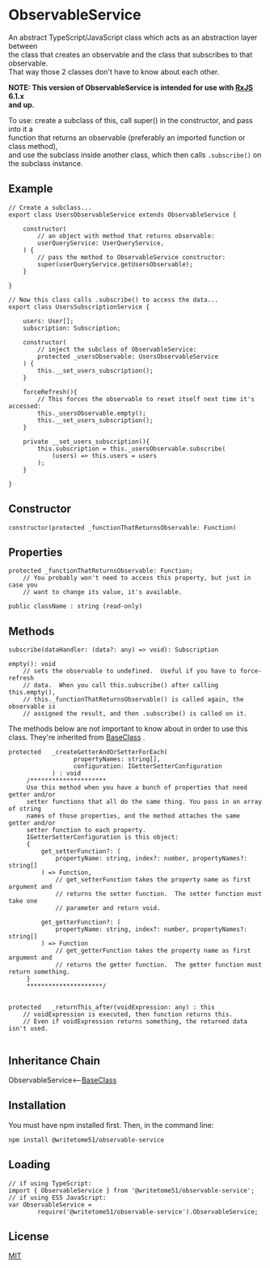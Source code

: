 # ObservableService

An abstract TypeScript/JavaScript class which acts as an abstraction layer between  
the class that creates an observable and the class that subscribes to that observable.  
That way those 2 classes don't have to know about each other.

<b>NOTE: This version of ObservableService is intended for use with [RxJS](https://rxjs-dev.firebaseapp.com/) 6.1.x   
and up.</b>

To use:  create a subclass of this, call super() in the constructor, and pass into it a  
function that returns an observable (preferably an imported function or class method),  
and use the subclass inside another class, which then calls `.subscribe()` on  
the subclass instance.

## Example
```
// Create a subclass...
export class UsersObservableService extends ObservableService {

    constructor(
        // an object with method that returns observable:
        userQueryService: UserQueryService,
    ) {
        // pass the method to ObservableService constructor:
        super(userQueryService.getUsersObservable);
    }

}

// Now this class calls .subscribe() to access the data...
export class UsersSubscriptionService {

    users: User[];
    subscription: Subscription;

    constructor(
        // inject the subclass of ObservableService:
        protected _usersObservable: UsersObservableService
    ) {
        this.__set_users_subscription();
    }

    forceRefresh(){
        // This forces the observable to reset itself next time it's accessed:
        this._usersObservable.empty();
        this.__set_users_subscription();
    }

    private __set_users_subscription(){
        this.subscription = this._usersObservable.subscribe(
            (users) => this.users = users
        );
    }

}
```
    

## Constructor
```
constructor(protected _functionThatReturnsObservable: Function)
```

## Properties
```
protected _functionThatReturnsObservable: Function;
    // You probably won't need to access this property, but just in case you
    // want to change its value, it's available.

public className : string (read-only)
```

## Methods
```
subscribe(dataHandler: (data?: any) => void): Subscription

empty(): void
    // sets the observable to undefined.  Useful if you have to force-refresh
    // data.  When you call this.subscribe() after calling this.empty(), 
    // this._functionThatReturnsObservable() is called again, the observable is 
    // assigned the result, and then .subscribe() is called on it.
```
The methods below are not important to know about in order to use this  
class.  They're inherited from [BaseClass](https://github.com/writetome51/typescript-base-class#baseclass) .
```
protected   _createGetterAndOrSetterForEach(
                  propertyNames: string[],
                  configuration: IGetterSetterConfiguration
            ) : void
     /*********************
     Use this method when you have a bunch of properties that need getter and/or 
     setter functions that all do the same thing. You pass in an array of string 
     names of those properties, and the method attaches the same getter and/or 
     setter function to each property.
     IGetterSetterConfiguration is this object:
     {
         get_setterFunction?: (
             propertyName: string, index?: number, propertyNames?: string[]
         ) => Function,
             // get_setterFunction takes the property name as first argument and 
             // returns the setter function.  The setter function must take one 
             // parameter and return void.
     
         get_getterFunction?: (
             propertyName: string, index?: number, propertyNames?: string[]
         ) => Function
             // get_getterFunction takes the property name as first argument and 
             // returns the getter function.  The getter function must return something.
     }
     *********************/ 
   
   
protected   _returnThis_after(voidExpression: any) : this
    // voidExpression is executed, then function returns this.
    // Even if voidExpression returns something, the returned data isn't used.


```


## Inheritance Chain

ObservableService<--[BaseClass](https://github.com/writetome51/typescript-base-class#baseclass)


## Installation

You must have npm installed first. Then, in the command line:

    npm install @writetome51/observable-service

## Loading

    // if using TypeScript:
    import { ObservableService } from '@writetome51/observable-service';
    // if using ES5 JavaScript:
    var ObservableService = 
            require('@writetome51/observable-service').ObservableService;


## License
[MIT](https://choosealicense.com/licenses/mit/)
